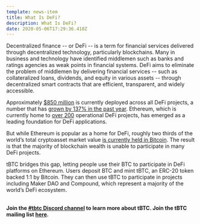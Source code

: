 ```yaml
---
template: news-item
title: What Is DeFi?
description: What Is DeFi?
date: 2020-05-06T17:29:36.410Z
---
```

Decentralized finance -- or DeFi -- is a term for financial services delivered through decentralized technology, particularly blockchains. Many in business and technology have identified middlemen such as banks and ratings agencies as weak points in financial systems. DeFi aims to eliminate the problem of middlemen by delivering financial services -- such as collateralized loans, dividends, and equity in various assets -- through decentralized smart contracts that are efficient, transparent, and widely accessible.



Approximately [$850 million](http://defipulse.com) is currently deployed across all DeFi projects, a number that has [grown by 137% in the past year](https://defirate.com/market-report-2019/). Ethereum, which is currently home to [over 200](https://defiprime.com/ethereum) operational DeFi projects, has emerged as a leading foundation for DeFi applications.



But while Ethereum is popular as a home for DeFi, roughly two thirds of the world’s total cryptoasset market value [is currently held in Bitcoin](https://coinmarketcap.com/charts/). The result is that the majority of blockchain wealth is unable to participate in many DeFi projects.



tBTC bridges this gap, letting people use their BTC to participate in DeFi platforms on Ethereum. Users deposit BTC and mint tBTC, an ERC-20 token backed 1:1 by Bitcoin. They can then use tBTC to participate in projects including Maker DAO and Compound, which represent a majority of the world’s DeFi ecosystem.

**\
Join the [\#tbtc Discord channel](https://chat.tbtc.network) to learn more about tBTC. Join the tBTC mailing list [here](https://tbtc.network/#mailing-list).**
